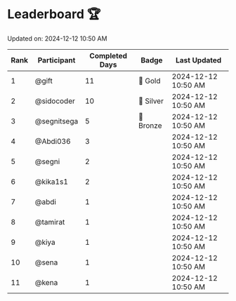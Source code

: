 # Leaderboard 🏆

Updated on: 2024-12-12 10:50 AM

| Rank | Participant       | Completed Days | Badge      | Last Updated         |
|------|-------------------|----------------|------------|----------------------|
| 1    | @gift             | 11             | 🏅 Gold     | 2024-12-12 10:50 AM |
| 2    | @sidocoder        | 10             | 🥈 Silver   | 2024-12-12 10:50 AM |
| 3    | @segnitsega       | 5              | 🥉 Bronze   | 2024-12-12 10:50 AM |
| 4    | @Abdi036          | 3              |            | 2024-12-12 10:50 AM |
| 5    | @segni            | 2              |            | 2024-12-12 10:50 AM |
| 6    | @kika1s1          | 2              |            | 2024-12-12 10:50 AM |
| 7    | @abdi             | 1              |            | 2024-12-12 10:50 AM |
| 8    | @tamirat          | 1              |            | 2024-12-12 10:50 AM |
| 9    | @kiya             | 1              |            | 2024-12-12 10:50 AM |
| 10   | @sena             | 1              |            | 2024-12-12 10:50 AM |
| 11   | @kena             | 1              |            | 2024-12-12 10:50 AM |
